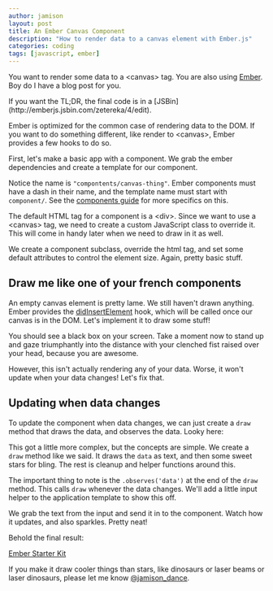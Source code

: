 ```yaml
---
author: jamison
layout: post
title: An Ember Canvas Component
description: "How to render data to a canvas element with Ember.js"
categories: coding
tags: [javascript, ember]
---
```


You want to render some data to a &lt;canvas&gt; tag. You are also using
[Ember](http://emberjs.com/). Boy do I have a blog post for you.

<aside>If you want the TL;DR, the final code is in a [JSBin](http://emberjs.jsbin.com/zetereka/4/edit).</aside>

Ember is optimized for the common case of rendering data to the DOM. If you
want to do something different, like render to &lt;canvas&gt;, Ember provides
a few hooks to do so.

First, let's make a basic app with a component. We grab the ember dependencies
and create a template for our component.


<script src='https://gist.github.com/anonymous/89fd59649a8e856e700e.js'></script>

Notice the name is `"compontents/canvas-thing"`. Ember components must have a
dash in their name, and the template name must start with `component/`. See
the [components guide](http://emberjs.com/guides/components/defining-a-component/) for
more specifics on this.

The default HTML tag for a component is a &lt;div&gt;. Since we want to use a
&lt;canvas&gt; tag, we need to create a custom JavaScript class to override it.
This will come in handy later when we need to draw in it as well.

<script src='https://gist.github.com/anonymous/0f783177017b60096814.js'></script>

We create a component subclass, override the html tag, and set some default
attributes to control the element size. Again, pretty basic stuff.


## Draw me like one of your french components

An empty canvas element is pretty lame. We still haven't drawn anything. Ember
provides the [didInsertElement](https://github.com/emberjs/ember.js/blob/d6c3366c84d3bc793c12dd98aec65dd4a9437ca9/packages_es6/ember-views/lib/views/view.js#L1760)
hook, which will be called once our canvas is in the DOM. Let's implement it
to draw some stuff!


<script src='https://gist.github.com/anonymous/6fa8cc1b494e360bc05d.js'></script>


You should see a black box on your screen. Take a moment now to stand up and
gaze triumphantly into the distance with your clenched fist raised over your
head, because you are awesome.


However, this isn't actually rendering any of your data. Worse, it won't update
when your data changes! Let's fix that.

## Updating when data changes

To update the component when data changes, we can just create a `draw` method
that draws the data, and observes the data. Looky here:

<script src='https://gist.github.com/anonymous/6755560b28a16af654ed.js'></script>

This got a little more complex, but the concepts are simple. We create a `draw`
method like we said. It draws the `data` as text, and then some sweet stars
for bling. The rest is cleanup and helper functions around this.

The important thing to note is the `.observes('data')` at the end of the `draw`
method. This calls `draw` whenever the data changes. We'll add a little input
helper to the application template to show this off.

<script src='https://gist.github.com/anonymous/ce353cbacdcb177c762f.js'></script>

We grab the text from the input and send it in to the component. Watch how
it updates, and also sparkles. Pretty neat!

Behold the final result:

<a class="jsbin-embed" href="http://emberjs.jsbin.com/zetereka/4/embed?output">Ember Starter Kit</a><script src="http://static.jsbin.com/js/embed.js"></script>

If you make it draw cooler things than stars, like dinosaurs or laser beams or
laser dinosaurs, please let me know [@jamison_dance](https://twitter.com/jamison_dance).
